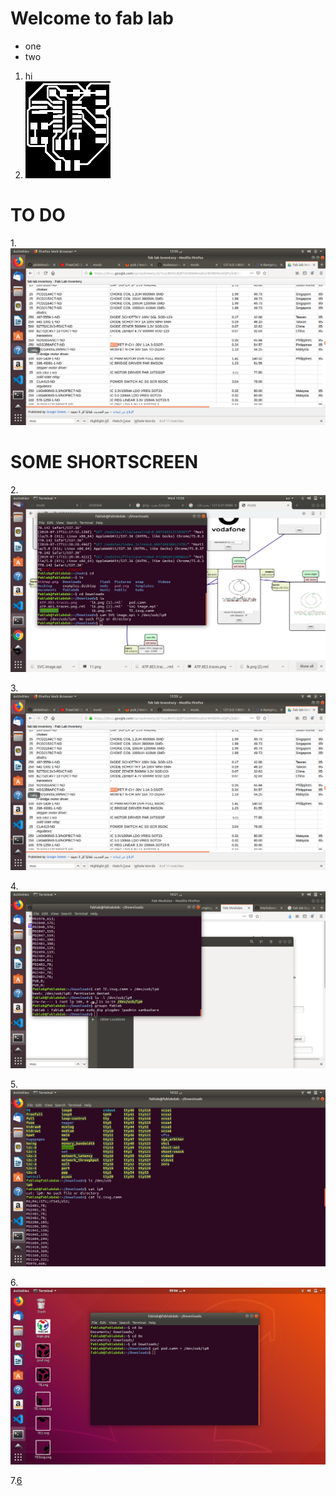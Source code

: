 # Welcome to fab lab
- one
- two
1. hi
2. ![hhhhh](lk.png)
# TO DO

1.![fdg](abd.png)
# SOME SHORTSCREEN

2.![1](a.png)

3.![2](b.png)

4.![3](c.png)

5.![4](d.png)

6.![5](e.png)

7.[6](f.png)
